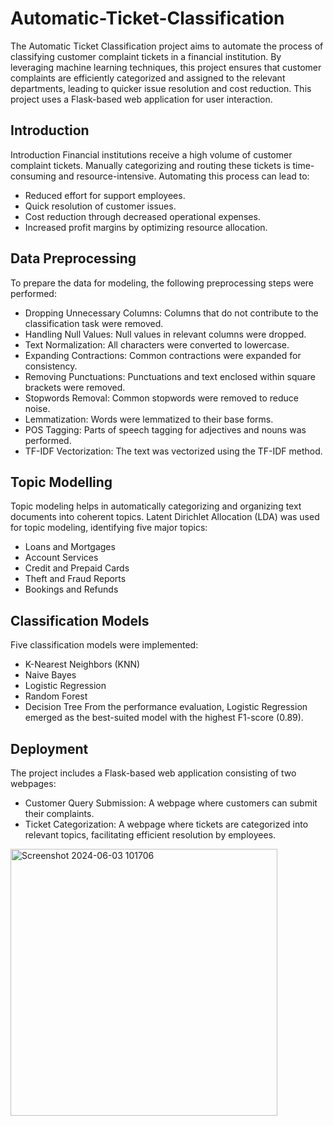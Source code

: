 # Automatic-Ticket-Classification
The Automatic Ticket Classification project aims to automate the process of classifying customer complaint tickets in a financial institution. By leveraging machine learning techniques, this project ensures that customer complaints are efficiently categorized and assigned to the relevant departments, leading to quicker issue resolution and cost reduction. This project uses a Flask-based web application for user interaction.

## Introduction
Introduction
Financial institutions receive a high volume of customer complaint tickets. Manually categorizing and routing these tickets is time-consuming and resource-intensive. Automating this process can lead to:

- Reduced effort for support employees.
- Quick resolution of customer issues.
- Cost reduction through decreased operational expenses.
- Increased profit margins by optimizing resource allocation.

## Data Preprocessing
To prepare the data for modeling, the following preprocessing steps were performed:

- Dropping Unnecessary Columns: Columns that do not contribute to the classification task were removed.
- Handling Null Values: Null values in relevant columns were dropped.
- Text Normalization: All characters were converted to lowercase.
- Expanding Contractions: Common contractions were expanded for consistency.
- Removing Punctuations: Punctuations and text enclosed within square brackets were removed.
- Stopwords Removal: Common stopwords were removed to reduce noise.
- Lemmatization: Words were lemmatized to their base forms.
- POS Tagging: Parts of speech tagging for adjectives and nouns was performed.
- TF-IDF Vectorization: The text was vectorized using the TF-IDF method.

## Topic Modelling
Topic modeling helps in automatically categorizing and organizing text documents into coherent topics. Latent Dirichlet Allocation (LDA) was used for topic modeling, identifying five major topics:

- Loans and Mortgages
- Account Services
- Credit and Prepaid Cards
- Theft and Fraud Reports
- Bookings and Refunds

## Classification Models
Five classification models were implemented:

- K-Nearest Neighbors (KNN)
- Naive Bayes
- Logistic Regression
- Random Forest
- Decision Tree
From the performance evaluation, Logistic Regression emerged as the best-suited model with the highest F1-score (0.89).

## Deployment
The project includes a Flask-based web application consisting of two webpages:

- Customer Query Submission: A webpage where customers can submit their complaints.
- Ticket Categorization: A webpage where tickets are categorized into relevant topics, facilitating efficient resolution by employees.

<img width="427" alt="Screenshot 2024-06-03 101706" src="https://github.com/Ramitha-V/Automatic-Ticket-Classification/assets/162662008/a096abbf-deb5-4dd8-b2d9-ec15c8f687a3">



